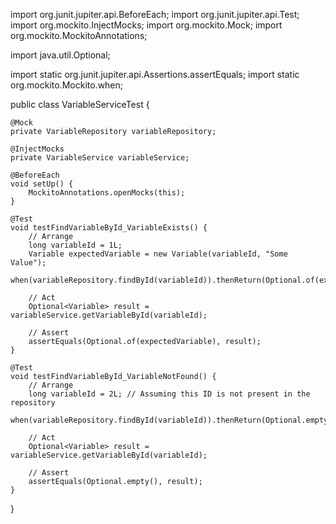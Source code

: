import org.junit.jupiter.api.BeforeEach;
import org.junit.jupiter.api.Test;
import org.mockito.InjectMocks;
import org.mockito.Mock;
import org.mockito.MockitoAnnotations;

import java.util.Optional;

import static org.junit.jupiter.api.Assertions.assertEquals;
import static org.mockito.Mockito.when;

public class VariableServiceTest {

    @Mock
    private VariableRepository variableRepository;

    @InjectMocks
    private VariableService variableService;

    @BeforeEach
    void setUp() {
        MockitoAnnotations.openMocks(this);
    }

    @Test
    void testFindVariableById_VariableExists() {
        // Arrange
        long variableId = 1L;
        Variable expectedVariable = new Variable(variableId, "Some Value");
        when(variableRepository.findById(variableId)).thenReturn(Optional.of(expectedVariable));

        // Act
        Optional<Variable> result = variableService.getVariableById(variableId);

        // Assert
        assertEquals(Optional.of(expectedVariable), result);
    }

    @Test
    void testFindVariableById_VariableNotFound() {
        // Arrange
        long variableId = 2L; // Assuming this ID is not present in the repository
        when(variableRepository.findById(variableId)).thenReturn(Optional.empty());

        // Act
        Optional<Variable> result = variableService.getVariableById(variableId);

        // Assert
        assertEquals(Optional.empty(), result);
    }
}